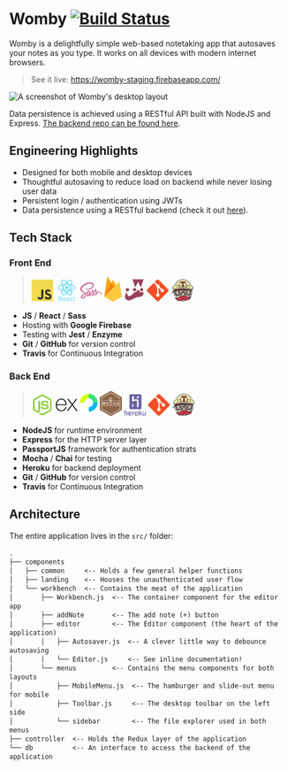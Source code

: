 # Womby [![Build Status](https://travis-ci.org/morgannewman/womby.svg?branch=master)](https://travis-ci.org/morgannewman/womby)

Womby is a delightfully simple web-based notetaking app that autosaves your notes as you type. It works on all devices with modern internet browsers.

> See it live: <a href="https://womby-staging.firebaseapp.com/" target="_blank">https://womby-staging.firebaseapp.com/</a>

<img src="https://image.ibb.co/b3zYoA/large-screenshot.png" alt="A screenshot of Womby's desktop layout" width="700">

Data persistence is achieved using a RESTful API built with NodeJS and Express. [The backend repo can be found here](https://github.com/morgannewman/womby-backend).

## Engineering Highlights

- Designed for both mobile and desktop devices
- Thoughtful autosaving to reduce load on backend while never losing user data
- Persistent login / authentication using JWTs
- Data persistence using a RESTful backend (check it out [here](https://github.com/morgannewman/womby-backend)).

## Tech Stack

### Front End

> <img src="src/resources/readme/js.svg" width="40px"> <img src="src/resources/readme/react.svg" width="40px"> <img src="src/resources/readme/sass.svg" width="40px"> <img src="src/resources/readme/firebase.svg" width="32px"> <img src="src/resources/readme/jest.svg" width="38px"> <img src="src/resources/readme/git.svg" width="40px"> <img src="src/resources/readme/travis-ci.svg" width="40px">

- **JS** / **React** / **Sass**
- Hosting with **Google Firebase**
- Testing with **Jest** / **Enzyme**
- **Git** / **GitHub** for version control
- **Travis** for Continuous Integration

### Back End

> <img src="src/resources/readme/node.svg" width="40px"> <img src="src/resources/readme/express.svg" width="40px"> <img src="src/resources/readme/passport.svg" width="32px"> <img src="src/resources/readme/mocha.svg" width="40px"> <img src="src/resources/readme/heroku.svg" width="40px"> <img src="src/resources/readme/git.svg" width="40px"> <img src="src/resources/readme/travis-ci.svg" width="40px">

- **NodeJS** for runtime environment
- **Express** for the HTTP server layer
- **PassportJS** framework for authentication strats
- **Mocha** / **Chai** for testing
- **Heroku** for backend deployment
- **Git** / **GitHub** for version control
- **Travis** for Continuous Integration

## Architecture

The entire application lives in the `src/` folder:

```text
.
├── components
│   ├── common     <-- Holds a few general helper functions
│   ├── landing    <-- Houses the unauthenticated user flow
│   └── workbench  <-- Contains the meat of the application
│       ├── Workbench.js  <-- The container component for the editor app
│       ├── addNote       <-- The add note (+) button
│       ├── editor        <-- The Editor component (the heart of the application)
│       │   ├── Autosaver.js  <-- A clever little way to debounce autosaving
│       │   └── Editor.js     <-- See inline documentation!
│       └── menus         <-- Contains the menu components for both layouts
│           ├── MobileMenu.js  <-- The hamburger and slide-out menu for mobile
│           ├── Toolbar.js     <-- The desktop toolbar on the left side
│           └── sidebar        <-- The file explorer used in both menus
├── controller  <-- Holds the Redux layer of the application
└── db          <-- An interface to access the backend of the application
```
